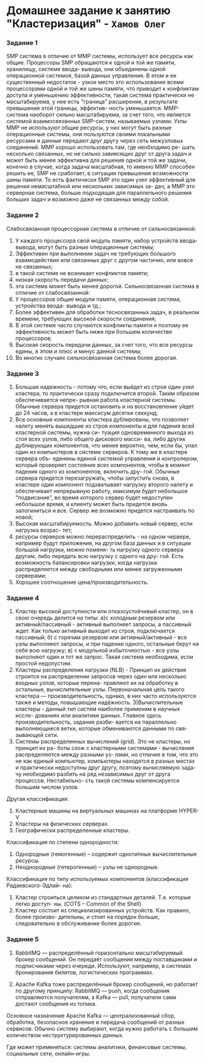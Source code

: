 # Домашнее задание к занятию "Кластеризация" - `Хамов Олег`

### Задание 1

SMP система в отличие от MMP системы, использует все ресурсы как общие.
Процессоры SMP обращаются к одной и той же памяти, хранилищу, системе ввода-
вывода, они объединены одной операционной системой, базой данных управления.
В этом и ее существенный недостаток - узкое место это использование всеми 
процессорами одной и той же шины памяти, что приводит к конфликтам доступа и
уменьшению эффективности, такая система практически не масштабируема, у нее
есть "граница" расширения, в результате превышения этой границы, эффектив-
ность уменьшается. MMP-система наоборот сильно масштабируема, за счет того,
что является системой взаимосвязанных SMP-систем, называемых узлами. Узлы MMP
не используют общие ресурсы, у них могут быть разные операционные системы, 
они пользуются своими локальными ресурсами и данные передают друг другу через
сеть межузловых соединений. MMP хорошо использовать там, где необходимо ре-
шать несколько связанных, но не сильно завиясящих друг от друга задач и может
быть менее эффективна для решения одной и той же задачи, конечно в случае,
когда задача масштабная, то именно MMP способен решить ее, SMP не сработает,
в ситуации превышения возможности шины памяти. То есть фактически SMP это
один узел эффективный для решения немасштабной или нескольких зависимых за-
дач, а MMP это серверная система, больше подходящая для параллельного решения
больших задач и возможно даже не связанных между собой. 

### Задание 2

Слабосвязанная процессорная система в отличие от сильносвязанной: 
1) У каждого процессора свой модуль памяти, набор устройств ввода-вывода,
могут быть разные операционные системы;
2) Эффективен при выполнении задач не требующих большого взаимодействия или
связанных друг с другом частично, или вовсе не связанных;
3) в такой системе не возникает конфликтов памяти;
4) низкая скорость передачи данных;
5) эта система может быть  менее дорогой.
Сильносвязанная система в отличие от слабосвязанной:
1) У процессоров общие модули памяти, операционная система, устройства ввода-
вывода и тд.;
2) Более эффективен для обработки тесносвязанных задач, в реальном времени, 
требующих высокой скорости соединения;
3) В этой системе часто случаются конфликты памяти и поэтому ее эффективность
может быть ниже при большем количестве процессоров;
4) Высокая скорость передачи данных, за счет того, что все ресурсы едины,
в этом и плюс и минус данной системы;
5) Во многих случаях сильносвязанная система более дорогая.

### Задание 3

1) Большая надежность - потому что, если выйдет из строя один узел кластера, 
то практически сразу подключится второй. Таким образом обеспечивается непре-
рывная работа кластерной системы. Обычные сервера придется остановить и на 
восстановление уйдет до 24 часов, а в кластере максисум десятки секкунд;
2) Все основные компоненты кластера дублированы, что позволяет налету менять 
вышедшие из строя компоненты и для падения всей кластерной системы, нужна си-
туация одновременного выхода из стоя всех узлов, либо общего дискового масси-
ва, либо других дублирующих компонентов, что менее вероятно, чем, если бы, 
упал один из компьютеров в системе серверов. К тому же в кластере сервера объ- 
еденены единой системой управления и контролером, который проверяет состояние
всех компонентов, чтобы в момент падения одного из компонентов, включить дру-
гой. Обычные сервера придется перезагружать, чтобы запустить снова, в кластере
один компонент подхватывает нагрузку второго налету и обеспечивает непрерывную
работу, максимум будет небольшое "подвисание", во время которого сервер будет 
недоступен небольшое время, и клиенту может быть придется вновь залогиниться 
и все. Сервер же возможно придется настраивать по новой;
3) Высокая масштабируемость. Можно добавить новый сервер, если нагрузка возрас-
тет;
4) ресурсы серверов можно перераспределить - на одном червере, например будут
приложения, на другом база данных и в ситуации большой нагрузки, можно поменя-
ть нагрузку одного сервера другим, либо передать всю нагрузку с одного на дру-
гой. Есть возможность балансировки нагрузки, когда нагрузка распределяется
между свободными или менее загруженными серверами;
5) Хорошее соотношение цена/производительность.

### Задание 4

1) Кластер высокой доступности или отказоустойчивый кластер, он в свою очередь
 делится на типы:
а)с холодным резервом или активный/пассивный - активный выполняет запросы, а 
пассивный ждет. Как только активный выходит из строя, подключается пассивный;
б) с горячим резервом или активный/активный - все узлы выполняют запросы, и
при падении одного, остальные берут на себя всю нагрузку;
в) с модульной избыточностью - все узлы выполняют один и тот же запрос. Такая
система необходима, если простой недопустим.
2) Кластеры распределения нагрузки (NLB) - Принцип их действия строится на 
распределении запросов через один или несколько входных узлов, которые перена-
правляют их на обработку в остальные, вычислительные узлы. Первоначальная цель
такого кластера — производительность, однако, в них часто используются также и
методы, повышающие надёжность.
3)Вычислительные кластеры - данный тип систем наиболее применим в научных иссле-
дованиях или аналитике данных. Главное здесь производительность, задание разби-
вается на параллельно выполняющиеся ветки, которые обмениваются данными по свя-
зывающей сети.
4) Системы распределенных вычислений (grid). Это не кластеры, но принцип их ра-
боты схож с кластерными системами - вычисления распределяются между разными уз-
лами, но отличие в том, что это не как единый компьютер, компьютеры находятся
в разных местах и практически недоступны друг другу, поэтому вычисляемую зада-
чу необходимо разбить на ряд независимых друг от друга процессов. Нестабильно-
сть такой системы компенсируется большим числом узлов.

Другая классификация:
1) Кластерные машины на виртуальных машинах на платформе HYPER-V
2) Кластеры на физических серверах.
3) Географически распределенные кластеры. 

Классификация по степени однородности:
1) Однородные (гемогенные) – содержит однотипные вычислительные ресурсы.
2) Неоднородные (гетерогенные) – узлы не однородные.

Классификация по типу используемых компонентов (классификация Радаевского-Эдлай-
на):
1) Кластер строиться целиком из стандартных деталей. Т.е. которые легко доступ-
ны. (COTS – Common of the Shell)
2) Кластер состоит из специализированных устройств. Как правило, более произво-
дительны, и стоят на порядок больше, следовательно в обслуживание более дорогие.

### Задание 5

1) RabbitMQ — распределённый горизонтально масштабируемый брокер сообщений. Он
передаёт сообщения между поставщиками и подписчиками через очереди. 
Используют, например, в системах бронирования билетов, логистических программах.

2) Apache Kafka тоже распределённый брокер сообщений, но работает по другому принципу:
RabbitMQ — push, когда сообщения отправляются получателям, а Kafka — pull, получатели сами достают сообщения из топика.

Основное назначение Apache Kafka — централизованный сбор, обработка, безопасное
хранение и передача сообщений от разных сервисов. Обычно систему выбирают, когда
нужно работать с большим количеством неструктурированных данных.

Где может применяться: системы аналитики, финансовые системы, социальные сети,
онлайн-игры. 


